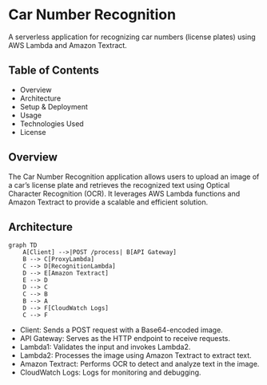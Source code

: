 # Car Number Recognition

A serverless application for recognizing car numbers (license plates) using AWS Lambda and Amazon Textract.

## Table of Contents
- Overview
- Architecture
- Setup & Deployment
- Usage
- Technologies Used
- License

## Overview

The Car Number Recognition application allows users to upload an image of a car’s license plate and retrieves the recognized text using Optical Character Recognition (OCR). It leverages AWS Lambda functions and Amazon Textract to provide a scalable and efficient solution.

## Architecture
```mermaid
graph TD
    A[Client] -->|POST /process| B[API Gateway]
    B --> C[ProxyLambda]
    C --> D[RecognitionLambda]
    D --> E[Amazon Textract]
    E --> D
    D --> C
    C --> B
    B --> A
    D --> F[CloudWatch Logs]
    C --> F
```

- Client: Sends a POST request with a Base64-encoded image.
- API Gateway: Serves as the HTTP endpoint to receive requests.
- Lambda1: Validates the input and invokes Lambda2.
- Lambda2: Processes the image using Amazon Textract to extract text.
- Amazon Textract: Performs OCR to detect and analyze text in the image.
- CloudWatch Logs: Logs for monitoring and debugging.

